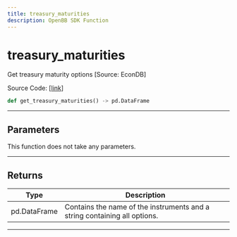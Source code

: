 ```yaml
---
title: treasury_maturities
description: OpenBB SDK Function
---
```


# treasury_maturities

Get treasury maturity options [Source: EconDB]

Source Code: [[link](https://github.com/OpenBB-finance/OpenBBTerminal/tree/main/openbb_terminal/economy/econdb_model.py#L850)]

```python
def get_treasury_maturities() -> pd.DataFrame
```

---

## Parameters

This function does not take any parameters.

---

## Returns

| Type | Description |
| ---- | ----------- |
| pd.DataFrame | Contains the name of the instruments and a string containing all options. |
---


